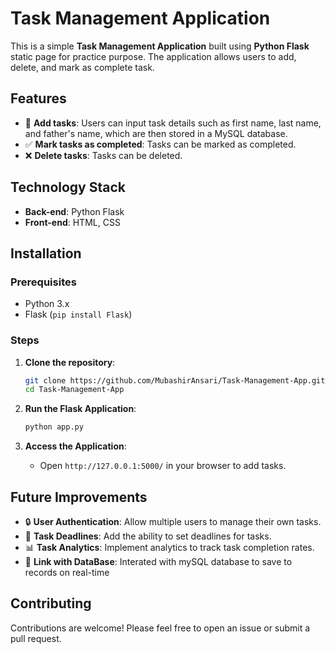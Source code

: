 # Task Management Application

This is a simple **Task Management Application** built using **Python Flask** static page for practice purpose. The application allows users to add, delete, and mark as complete task.

## Features

- 📝 **Add tasks**: Users can input task details such as first name, last name, and father's name, which are then stored in a MySQL database.
- ✅ **Mark tasks as completed**: Tasks can be marked as completed.
- ❌ **Delete tasks**: Tasks can be deleted.

## Technology Stack

- **Back-end**: Python Flask
- **Front-end**: HTML, CSS

## Installation

### Prerequisites

- Python 3.x
- Flask (`pip install Flask`)

### Steps

1. **Clone the repository**:
    ```bash
    git clone https://github.com/MubashirAnsari/Task-Management-App.git
    cd Task-Management-App
    ```

2. **Run the Flask Application**:
    ```bash
    python app.py
    ```

5. **Access the Application**:
    - Open `http://127.0.0.1:5000/` in your browser to add tasks.

## Future Improvements

- 🔒 **User Authentication**: Allow multiple users to manage their own tasks.
- 📅 **Task Deadlines**: Add the ability to set deadlines for tasks.
- 📊 **Task Analytics**: Implement analytics to track task completion rates.
- 📅 **Link with DataBase**: Interated with mySQL database to save to records on real-time

## Contributing

Contributions are welcome! Please feel free to open an issue or submit a pull request.


